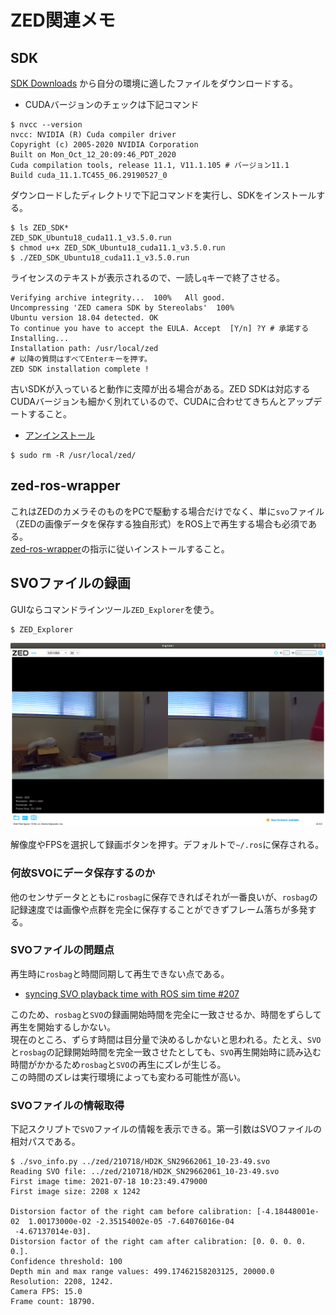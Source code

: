 # ZED関連メモ

## SDK

[SDK Downloads](https://www.stereolabs.com/developers/release/) から自分の環境に適したファイルをダウンロードする。

- CUDAバージョンのチェックは下記コマンド

```shell
$ nvcc --version
nvcc: NVIDIA (R) Cuda compiler driver
Copyright (c) 2005-2020 NVIDIA Corporation
Built on Mon_Oct_12_20:09:46_PDT_2020
Cuda compilation tools, release 11.1, V11.1.105 # バージョン11.1
Build cuda_11.1.TC455_06.29190527_0
```

ダウンロードしたディレクトリで下記コマンドを実行し、SDKをインストールする。

```shell
$ ls ZED_SDK*
ZED_SDK_Ubuntu18_cuda11.1_v3.5.0.run
$ chmod u+x ZED_SDK_Ubuntu18_cuda11.1_v3.5.0.run 
$ ./ZED_SDK_Ubuntu18_cuda11.1_v3.5.0.run
```

ライセンスのテキストが表示されるので、一読し`q`キーで終了させる。

```shell
Verifying archive integrity...  100%   All good.
Uncompressing 'ZED camera SDK by Stereolabs'  100%  
Ubuntu version 18.04 detected. OK
To continue you have to accept the EULA. Accept  [Y/n] ?Y # 承諾する
Installing...
Installation path: /usr/local/zed
# 以降の質問はすべてEnterキーを押す。
ZED SDK installation complete !
```

古いSDKが入っていると動作に支障が出る場合がある。ZED SDKは対応するCUDAバージョンも細かく別れているので、CUDAに合わせてきちんとアップデートすること。

- [アンインストール](https://github.com/stereolabs/zed-examples/issues/333)

```shell
$ sudo rm -R /usr/local/zed/
```

## zed-ros-wrapper

これはZEDのカメラそのものをPCで駆動する場合だけでなく、単に`svo`ファイル（ZEDの画像データを保存する独自形式）をROS上で再生する場合も必須である。  
[zed-ros-wrapper](https://www.stereolabs.com/docs/ros/#zed-ros-wrapper)の指示に従いインストールすること。

## SVOファイルの録画

GUIならコマンドラインツール`ZED_Explorer`を使う。

```shell
$ ZED_Explorer
```

![2021-07-29_11-55-29.png](./images/2021-07-29_11-55-29.png)

解像度やFPSを選択して録画ボタンを押す。デフォルトで`~/.ros`に保存される。

### 何故SVOにデータ保存するのか

他のセンサデータとともに`rosbag`に保存できればそれが一番良いが、`rosbag`の記録速度では画像や点群を完全に保存することができずフレーム落ちが多発する。

### SVOファイルの問題点

再生時に`rosbag`と時間同期して再生できない点である。

- [syncing SVO playback time with ROS sim time #207](https://github.com/stereolabs/zed-ros-wrapper/issues/207)

このため、`rosbag`と`SVO`の録画開始時間を完全に一致させるか、時間をずらして再生を開始するしかない。  
現在のところ、ずらす時間は目分量で決めるしかないと思われる。たとえ、`SVO`と`rosbag`の記録開始時間を完全一致させたとしても、`SVO`再生開始時に読み込む時間がかかるため`rosbag`と`SVO`の再生にズレが生じる。  
この時間のズレは実行環境によっても変わる可能性が高い。

### SVOファイルの情報取得

下記スクリプトで`SVO`ファイルの情報を表示できる。第一引数はSVOファイルの相対パスである。

```shell
$ ./svo_info.py ../zed/210718/HD2K_SN29662061_10-23-49.svo 
Reading SVO file: ../zed/210718/HD2K_SN29662061_10-23-49.svo
First image time: 2021-07-18 10:23:49.479000
First image size: 2208 x 1242

Distorsion factor of the right cam before calibration: [-4.18448001e-02  1.00173000e-02 -2.35154002e-05 -7.64076016e-04
 -4.67137014e-03].
Distorsion factor of the right cam after calibration: [0. 0. 0. 0. 0.].
Confidence threshold: 100
Depth min and max range values: 499.17462158203125, 20000.0
Resolution: 2208, 1242.
Camera FPS: 15.0
Frame count: 18790.
```
